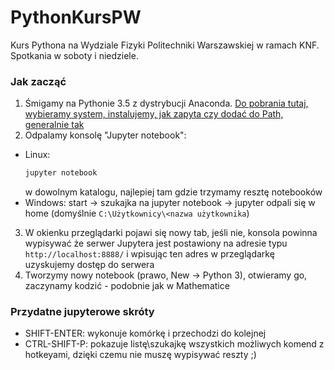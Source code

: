 # PythonKursPW

Kurs Pythona na Wydziale Fizyki Politechniki Warszawskiej w ramach KNF. Spotkania w soboty i niedziele.

### Jak zacząć
1. Śmigamy na Pythonie 3.5 z dystrybucji Anaconda. [Do pobrania tutaj, wybieramy system,
instalujemy, jak zapyta czy dodać do Path, generalnie tak](https://www.continuum.io/downloads)
2. Odpalamy konsolę "Jupyter notebook":
  * Linux:
    ```bash
    jupyter notebook
    ```
    w dowolnym katalogu, najlepiej tam gdzie trzymamy resztę notebooków
  * Windows:
  start -> szukajka na jupyter notebook -> jupyter odpali się w home (domyślnie `C:\Użytkownicy\<nazwa użytkownika`)
3. W okienku przeglądarki pojawi się nowy tab, jeśli nie, konsola powinna wypisywać że serwer Jupytera jest postawiony
na adresie typu `http://localhost:8888/` i wpisując ten adres w przeglądarkę uzyskujemy dostęp do serwera
4. Tworzymy nowy notebook (prawo, New -> Python 3), otwieramy go, zaczynamy kodzić - podobnie jak w Mathematice

### Przydatne jupyterowe skróty
* SHIFT-ENTER: wykonuje komórkę i przechodzi do kolejnej
* CTRL-SHIFT-P: pokazuje listę\szukajkę wszystkich możliwych komend z hotkeyami, dzięki czemu nie muszę wypisywać reszty ;)
  
